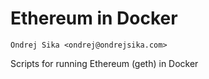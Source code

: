 # Ethereum in Docker

    Ondrej Sika <ondrej@ondrejsika.com>

Scripts for running Ethereum (geth) in Docker


